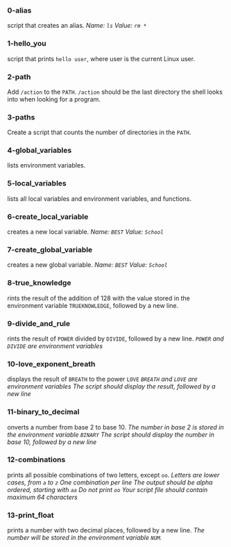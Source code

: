 ### 0-alias
script that creates an alias.
  _Name: `ls`_
  _Value: `rm *`_
### 1-hello_you
script that prints `hello user`, where user is the current Linux user.
### 2-path
Add `/action` to the `PATH`. `/action` should be the last directory the shell looks into when looking for a program.
### 3-paths
Create a script that counts the number of directories in the `PATH`.
### 4-global_variables
 lists environment variables.
### 5-local_variables
lists all local variables and environment variables, and functions.
### 6-create_local_variable
creates a new local variable.
  _Name: `BEST`_
  _Value: `School`_
### 7-create_global_variable
creates a new global variable.
  _Name: `BEST`_
  _Value: `School`_
### 8-true_knowledge
rints the result of the addition of 128 with the value stored in the environment variable `TRUEKNOWLEDGE`, followed by a new line.
### 9-divide_and_rule
rints the result of `POWER` divided by `DIVIDE`, followed by a new line.
  _`POWER` and `DIVIDE` are environment variables_
### 10-love_exponent_breath
displays the result of `BREATH` to the power `LOVE`
  _`BREATH` and `LOVE` are environment variables_
  _The script should display the result, followed by a new line_
### 11-binary_to_decimal
onverts a number from base 2 to base 10.
  _The number in base 2 is stored in the environment variable `BINARY`_
  _The script should display the number in base 10, followed by a new line_
### 12-combinations
prints all possible combinations of two letters, except `oo`.
  _Letters are lower cases, from `a` to `z`_
  _One combination per line_
  _The output should be alpha ordered, starting with `aa`_
  _Do not print `oo`_
  _Your script file should contain maximum 64 characters_
### 13-print_float
prints a number with two decimal places, followed by a new line.
  _The number will be stored in the environment variable `NUM`._
